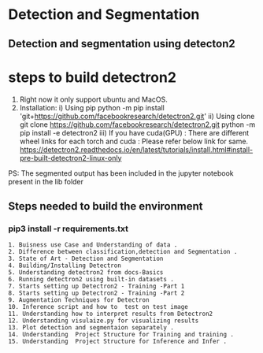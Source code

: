 # Detection and Segmentation
 ## Detection and segmentation using detecton2

 # steps to build detectron2
1) Right now it only support ubuntu and MacOS.
2) Installation:
  i) Using pip 
    python -m pip install 'git+https://github.com/facebookresearch/detectron2.git'
  ii) Using clone
    git clone https://github.com/facebookresearch/detectron2.git
    python -m pip install -e detectron2
  iii) If you have cuda(GPU) :
    There are different wheel links for each torch and cuda :
    Please refer below link for same.
    https://detectron2.readthedocs.io/en/latest/tutorials/install.html#install-pre-built-detectron2-linux-only

PS: The segmented output has been included in the jupyter notebook present in the lib folder

## Steps needed to build the environment
  ### pip3 install -r requirements.txt


    1. Buisness use Case and Understanding of data . 
    2. Difference between classification,detection and Segmentation .
    3. State of Art - Detection and Segmentation
    4. Building/Installing Detectron 
    5. Understanding detectron2 from docs-Basics
    6. Running detectron2 using built-in datasets .
    7. Starts setting up Detectron2 - Training -Part 1
    8. Starts setting up Detectron2 - Training -Part 2
    9. Augmentation Techniques for Detectron
    10. Inference script and how to  test on test image
    11. Understanding how to interpret results from Detectron2
    12. Understanding visulaize.py for visualizing results
    13. Plot detection and segmentaion separately .
    14. Understanding  Project Structure for Training and training .
    15. Understanding  Project Structure for Inference and Infer .
